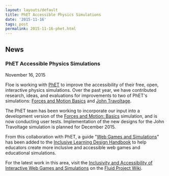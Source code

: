 ```yaml
---
layout: layouts/default
title: PhET Accessible Physics Simulations
date: '2015-11-16'
tags: post
permalink: 2015-11-16-phet.html
---
```

<article class="floe-content floe-news-item">
                <h2> News </h2>
                <h3>PhET Accessible Physics Simulations</h3>
                <time class="floe-date" datetime="2015-11-16">November 16, 2015</time>
                <p>Floe is working with <a href="http://phet.colorado.edu/">PhET</a>
                    to improve the accessibility of their free, open, interactive physics simulations. Over the past
                    year, we have contributed research, ideas, and evaluations for improvements to two of PhET's simulations:
                    <a href="https://wiki.fluidproject.org/display/fluid/PhET+Forces+and+Motion+Simulation+Design">Forces and Motion Basics</a> and
                    <a href="https://wiki.fluidproject.org/display/fluid/PhET+John+Travoltage+Simulation+Design">John Travoltage</a>.
                </p>
                <p>
                    The PhET team has been working to incorporate our input into a development version of the
                    <a href="http://www.colorado.edu/physics/phet/dev/html/forces-and-motion-basics/1.1.5-accessible-instance.3/forces-and-motion-basics_en.html?accessibility&screens=1">Forces and Motion: Basics</a>
                    simulation, and is now conducting user tests. Implementation of the new designs for the John Travoltage simulation is planned for December 2015.
                </p>
                <p>
                    From this collaboration with PhET, a guide "<a href="http://handbook.floeproject.org/WebGamesAndSimulations.html">Web Games and Simulations</a>" has been added to the <a href="http://handbook.floeproject.org/">Inclusive Learning Design Handbook</a> to help educators create more inclusive and accessible web games and educational simulations.
                </p>
                <p>
                    For the latest work in this area, visit the <a href=" https://wiki.fluidproject.org/display/fluid/Inclusivity+and+Accessibility+of+Interactive+Web+Games+and+Simulations">Inclusivity and Accessibility of Interactive Web Games and Simulations</a> on the <a href="http://wiki.fluidproject.org/">Fluid Project Wiki</a>.
                </p>
            </article>

